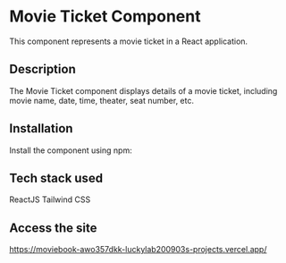 # Movie Ticket Component

This component represents a movie ticket in a React application.

## Description

The Movie Ticket component displays details of a movie ticket, including movie name, date, time, theater, seat number, etc.

## Installation

Install the component using npm:

## Tech stack used

ReactJS 
Tailwind CSS

## Access the site
https://moviebook-awo357dkk-luckylab200903s-projects.vercel.app/

